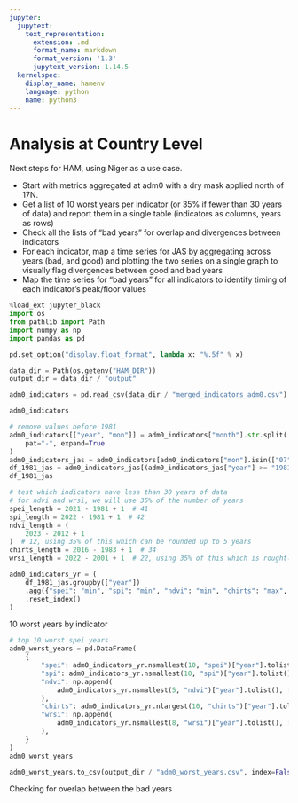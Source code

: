 ```yaml
---
jupyter:
  jupytext:
    text_representation:
      extension: .md
      format_name: markdown
      format_version: '1.3'
      jupytext_version: 1.14.5
  kernelspec:
    display_name: hamenv
    language: python
    name: python3
---
```


# Analysis at Country Level


Next steps for HAM, using Niger as a use case.

- Start with metrics aggregated at adm0 with a dry mask applied north of 17N.
- Get a list of 10 worst years per indicator (or 35% if fewer than 30 years of data) and report them in a single table (indicators as columns, years as rows)
- Check all the lists of “bad years” for overlap and divergences between indicators
- For each indicator, map a time series for JAS by aggregating across years (bad, and good) and plotting the two series on a single graph to visually flag divergences between good and bad years
- Map the time series for “bad years” for all indicators to identify timing of each indicator’s peak/floor values

```python
%load_ext jupyter_black
import os
from pathlib import Path
import numpy as np
import pandas as pd
```

```python
pd.set_option("display.float_format", lambda x: "%.5f" % x)
```

```python
data_dir = Path(os.getenv("HAM_DIR"))
output_dir = data_dir / "output"
```

```python
adm0_indicators = pd.read_csv(data_dir / "merged_indicators_adm0.csv")
```

```python
adm0_indicators
```

```python
# remove values before 1981
adm0_indicators[["year", "mon"]] = adm0_indicators["month"].str.split(
    pat="-", expand=True
)
adm0_indicators_jas = adm0_indicators[adm0_indicators["mon"].isin(["07", "08", "09"])]
df_1981_jas = adm0_indicators_jas[(adm0_indicators_jas["year"] >= "1981")]
df_1981_jas
```

```python
# test which indicators have less than 30 years of data
# for ndvi and wrsi, we will use 35% of the number of years
spei_length = 2021 - 1981 + 1  # 41
spi_length = 2022 - 1981 + 1  # 42
ndvi_length = (
    2023 - 2012 + 1
)  # 12, using 35% of this which can be rounded up to 5 years
chirts_length = 2016 - 1983 + 1  # 34
wrsi_length = 2022 - 2001 + 1  # 22, using 35% of this which is roughtly 8 years
```

```python
adm0_indicators_yr = (
    df_1981_jas.groupby(["year"])
    .agg({"spei": "min", "spi": "min", "ndvi": "min", "chirts": "max", "wrsi": "min"})
    .reset_index()
)
```

10 worst years by indicator

```python
# top 10 worst spei years
adm0_worst_years = pd.DataFrame(
    {
        "spei": adm0_indicators_yr.nsmallest(10, "spei")["year"].tolist(),
        "spi": adm0_indicators_yr.nsmallest(10, "spi")["year"].tolist(),
        "ndvi": np.append(
            adm0_indicators_yr.nsmallest(5, "ndvi")["year"].tolist(), [np.nan] * 5
        ),
        "chirts": adm0_indicators_yr.nlargest(10, "chirts")["year"].tolist(),
        "wrsi": np.append(
            adm0_indicators_yr.nsmallest(8, "wrsi")["year"].tolist(), [np.nan] * 2
        ),
    }
)
adm0_worst_years
```

```python
adm0_worst_years.to_csv(output_dir / "adm0_worst_years.csv", index=False)
```

Checking for overlap between the bad years

```python

```
